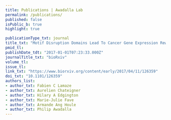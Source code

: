 ```yaml
---
title: Publications | Awadalla Lab
permalink: /publications/
published: false
isPublic_b: true
highlight: true

publicationType_txt: journal
title_txt: "Motif Disruption Domains Lead To Cancer Gene Expression Rewiring."
pmid_tl: 
publishDate_tdt: "2017-01-01T07:23:33.000Z"
journalTitle_txt: "bioRxiv"
volume_tl:
issue_tl:
link_txt: "https://www.biorxiv.org/content/early/2017/04/11/126359"
doi_txt: "10.1101/126359"
authors_list:
- author_txt: Fabien C Lamaze
- author_txt: Aurelien Chateigner
- author_txt: Hilary A Edgington
- author_txt: Marie-Julie Fave
- author_txt: Armande Ang Houle
- author_txt: Philip Awadalla
---
```

